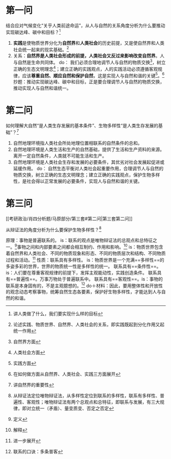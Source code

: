 
# 第一问

结合应对气候变化“关乎人类前途命运”，从人与自然的关系角度分析为什么要推动实现碳达峰、碳中和目标？[^6]

1. **实践**是使物质世界分化为**自然界**和**人类社会**的历史前提，又是使自然界和人类社会统一起来的现实基础。[^4]
2. 关系：**自然界是人类社会形成的前提，人类社会又反过来影响改变自然界**。人与自然是生命共同体。
do：
我们必须合理地调节人与自然的物质交换[^1]，树立正确的生态文明理念[^2]；建立正确的实践观点，人的实践活动必须遵循客观规律，应该**尊重自然、顺应自然和保护自然**，这是实现人与自然和谐的关键[^3]。[^5]
抄题：推动实现碳达峰、碳中和目标，正是要合理调节人与自然的物质交换，推动实现人与自然和谐统一。

# 第二问

如何理解大自然“是人类生存发展的基本条件”、生物多样性“是人类生存发展的基础”？[^7]

1. 自然地理环境指人类社会所处地理位置相联系的自然条件的总和。
2. 自然地理环境是人类生活和生产的自然基础，提供了生活和生产资料的来源。离开一定自然条件，人类就不可能生活和生产。
3. 自然地理环境是人类社会生存和发展的必要条件，其优劣对社会发展起促进或延缓作用。
do：
自然生态平衡对人类社会起重要作用，合理调节人与自然的物质交换，树立正确的生态文明理念；建立正确的实践观点，保护生物多样性，是社会得以正常发展的必要条件，实现人与自然和谐的关键。

# 第三问
[[考研政治/肖四分析题/马原部分/第三套#第二问|第三套第二问]]

从辩证法的角度分析为什么要保护生物多样性？[^8]

原理：事物是普遍联系的。
is：联系的观点是唯物辩证法的总观点和总特征之一。[^9]事物之间和内部要素之间都会相互制约、作用和影响。[^10]
is：物质世界包含着自然界和人类社会、不同的物质现象和形态、不同的物质层次和结构、不同物质过程和活动。[^11]
性质：联系具有多样性。
is：物质世界是一个充满==多样性==的多姿多彩的世界，世界的物质统一性是多样性的统一。
联系具有==条件性==。is：人们要在尊重客观规律的前提下，发挥主观能动性，实践创造条件。
联系具有==普遍性==。万事万物处于普遍联系中。
联系具有==客观性==。is：事物的联系是本身固有的，不是主观臆想的。[^12]
do＋材料：因此，要用整体性和开放性的观念动态考察事物，统筹自然生态各要素，保护好生物多样性，才能达到人与自然的和谐。


[^1]: 自然界方面
[^2]: 人类社会方面
[^3]: 实践方面
[^4]: 论述实践、物质世界、自然界、人类社会的关系，即实践既起到分化作用又起统一作用
[^5]: 在如何做方面从自然界、人类社会、实践三方面展开
[^6]: 讲人类做了什么，我们要实现什么样的目标
[^7]: 讲自然界的重要性
[^8]: 从辩证法定位唯物辩证法，从多样性定位到联系的多样性，联系有多样性、普遍性、客观性；唯物辩证法有两个总观点和总特征，即联系与发展，有三大规律，即对立统一（矛盾）、量变质变、否定之否定
[^9]: 定义
[^10]: 解释
[^11]: 进一步展开
[^12]: 联系的口诀：多条普客